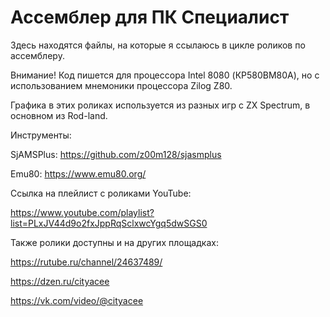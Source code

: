 # Ассемблер для ПК Специалист

Здесь находятся файлы, на которые я ссылаюсь в цикле роликов по ассемблеру.

Внимание! Код пишется для процессора Intel 8080 (КР580ВМ80А), но с использованием мнемоники процессора Zilog Z80.

Графика в этих роликах используется из разных игр с ZX Spectrum, в основном из Rod-land.


Инструменты:

SjAMSPlus: https://github.com/z00m128/sjasmplus

Emu80: https://www.emu80.org/


Ссылка на плейлист с роликами YouTube: 

https://www.youtube.com/playlist?list=PLxJV44d9o2fxJppRqSclxwcYgq5dwSGS0


Также ролики доступны и на других площадках:

https://rutube.ru/channel/24637489/

https://dzen.ru/cityacee

https://vk.com/video/@cityacee
